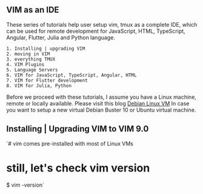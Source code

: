 ## VIM as an IDE

These series of tutorials help user setup vim, tmux as a complete IDE, which can be used for remote development
for JavaScript, HTML, TypeScript, Angular, Flutter, Julia and Python language.

    1. Installing | upgrading VIM
    2. moving in VIM
    3. everything TMUX
    4. VIM Plugins
    5. Language Servers
    6. VIM for JavaScript, TypeScript, Angular, HTML
    7. VIM for Flutter development
    8. VIM for Julia, Python

Before we proceed with these tutorials, I assume you have a Linux machine, remote or locally available.
Please visit this blog [Debian Linux VM](https://amit-shukla.medium.com/how-to-install-debian-10-buster-or-ubuntu-18-19-desktop-on-google-cloud-and-access-through-vnc-687c05d0d263) In case you want to setup a new virtual Debian Buster 10 or Ubuntu virtual machine.

## Installing | Upgrading VIM to VIM 9.0

`# vim comes pre-installed with most of Linux VMs

# still, let's check vim version

$ vim -version`
